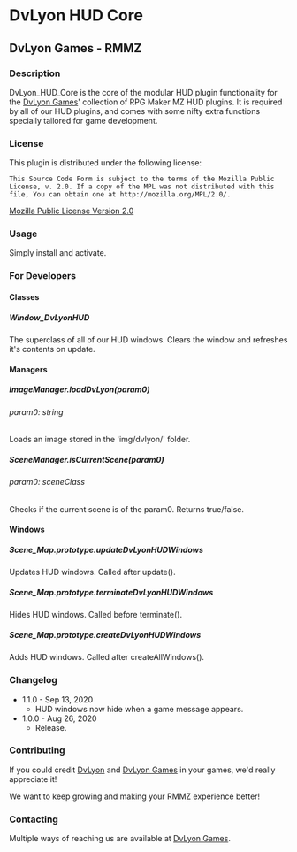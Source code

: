 # DvLyon HUD Core

## DvLyon Games - RMMZ

### Description

DvLyon_HUD_Core is the core of the modular HUD plugin functionality for the [DvLyon Games](https://games.dvlyon.com)' collection of RPG Maker MZ HUD plugins. It is required by all of our HUD plugins, and comes with some nifty extra functions specially tailored for game development.

### License

This plugin is distributed under the following license:

	This Source Code Form is subject to the terms of the Mozilla Public
	License, v. 2.0. If a copy of the MPL was not distributed with this
	file, You can obtain one at http://mozilla.org/MPL/2.0/.

[Mozilla Public License Version 2.0](http://mozilla.org/MPL/2.0/ "Mozilla Public License Version 2.0")

### Usage

Simply install and activate.

### For Developers

#### Classes

##### Window_DvLyonHUD

The superclass of all of our HUD windows. Clears the window and refreshes it's contents on update.

#### Managers

##### ImageManager.loadDvLyon(param0)
###### param0: string

Loads an image stored in the 'img/dvlyon/' folder.

##### SceneManager.isCurrentScene(param0)
###### param0: sceneClass

Checks if the current scene is of the param0. Returns true/false.

#### Windows

##### Scene_Map.prototype.updateDvLyonHUDWindows

Updates HUD windows. Called after update().

##### Scene_Map.prototype.terminateDvLyonHUDWindows

Hides HUD windows. Called before terminate().

##### Scene_Map.prototype.createDvLyonHUDWindows

Adds HUD windows. Called after createAllWindows().

### Changelog

* 1.1.0 - Sep 13, 2020
  * HUD windows now hide when a game message appears.
* 1.0.0 - Aug 26, 2020
  * Release.

### Contributing

If you could credit [DvLyon](https://dvlyon.com) and [DvLyon Games](https://games.dvlyon.com) in your games, we'd really appreciate it!

We want to keep growing and making your RMMZ experience better!

### Contacting

Multiple ways of reaching us are available at [DvLyon Games](https://games.dvlyon.com).
